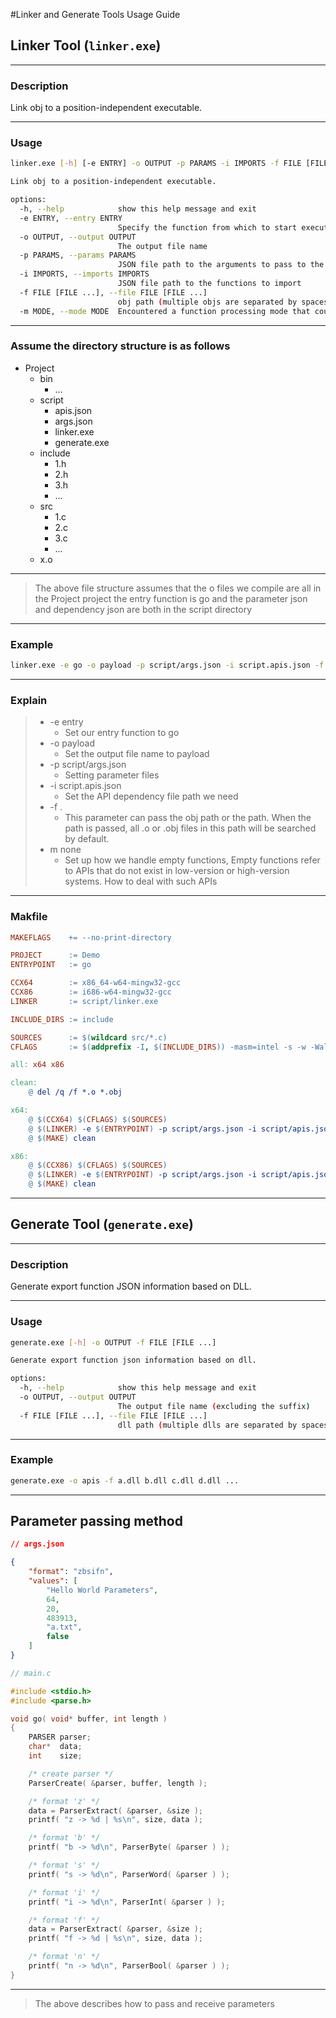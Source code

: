 #Linker and Generate Tools Usage Guide

## Linker Tool (`linker.exe`)
---

### Description
Link obj to a position-independent executable.

---

### Usage
```sh
linker.exe [-h] [-e ENTRY] -o OUTPUT -p PARAMS -i IMPORTS -f FILE [FILE ...] [-m MODE]

Link obj to a position-independent executable.

options:
  -h, --help            show this help message and exit
  -e ENTRY, --entry ENTRY
                        Specify the function from which to start execution (entry point)
  -o OUTPUT, --output OUTPUT
                        The output file name
  -p PARAMS, --params PARAMS
                        JSON file path to the arguments to pass to the executable
  -i IMPORTS, --imports IMPORTS
                        JSON file path to the functions to import
  -f FILE [FILE ...], --file FILE [FILE ...]
                        obj path (multiple objs are separated by spaces) or directory
  -m MODE, --mode MODE  Encountered a function processing mode that could not be loaded: ( none, quit )
```

---

### Assume the directory structure is as follows
- Project
    - bin
        - ...
    - script
        - apis.json
        - args.json
        - linker.exe
        - generate.exe
    - include
        - 1.h
        - 2.h
        - 3.h
        - ...
    - src
        - 1.c
        - 2.c
        - 3.c
        - ...
    - x.o

---

> The above file structure assumes that the o files we compile are all in the Project project
> the entry function is go
> and the parameter json and dependency json are both in the script directory

---

### Example
```sh
linker.exe -e go -o payload -p script/args.json -i script.apis.json -f . -m none
```

---

### Explain
> - -e entry
>   - Set our entry function to go
> - -o payload
>   - Set the output file name to payload
> - -p script/args.json
>   - Setting parameter files
> - -i script.apis.json
>   - Set the API dependency file path we need
> - -f .
>   - This parameter can pass the obj path or the path. When the path is passed, all .o or .obj files in this path will be searched by default.
> - m none
>   - Set up how we handle empty functions, Empty functions refer to APIs that do not exist in low-version or high-version systems. How to deal with such APIs

---

### Makfile
``` makefile
MAKEFLAGS    += --no-print-directory

PROJECT      := Demo
ENTRYPOINT   := go

CCX64        := x86_64-w64-mingw32-gcc
CCX86        := i686-w64-mingw32-gcc
LINKER       := script/linker.exe

INCLUDE_DIRS := include

SOURCES      := $(wildcard src/*.c)
CFLAGS       := $(addprefix -I, $(INCLUDE_DIRS)) -masm=intel -s -w -Wall -c -U UNICODE

all: x64 x86

clean:
	@ del /q /f *.o *.obj

x64:
	@ $(CCX64) $(CFLAGS) $(SOURCES)
	@ $(LINKER) -e $(ENTRYPOINT) -p script/args.json -i script/apis.json -o bin/$(PROJECT).x64.bin -f . -m none
	@ $(MAKE) clean

x86:
	@ $(CCX86) $(CFLAGS) $(SOURCES)
	@ $(LINKER) -e $(ENTRYPOINT) -p script/args.json -i script/apis.json -o bin/$(PROJECT).x86.bin -f . -m none
	@ $(MAKE) clean

```

---

## Generate Tool (`generate.exe`)

---

### Description
Generate export function JSON information based on DLL.

---

### Usage
```sh
generate.exe [-h] -o OUTPUT -f FILE [FILE ...]

Generate export function json information based on dll.

options:
  -h, --help            show this help message and exit
  -o OUTPUT, --output OUTPUT
                        The output file name (excluding the suffix)
  -f FILE [FILE ...], --file FILE [FILE ...]
                        dll path (multiple dlls are separated by spaces)
```

---

### Example
```sh
generate.exe -o apis -f a.dll b.dll c.dll d.dll ...
```

---

## Parameter passing method
```json
// args.json

{
    "format": "zbsifn",
    "values": [
        "Hello World Parameters",
        64,
        20,
        483913,
        "a.txt",
        false
    ]
}
```

```c
// main.c

#include <stdio.h>
#include <parse.h>

void go( void* buffer, int length )
{
    PARSER parser;
    char*  data;
    int    size;

    /* create parser */
    ParserCreate( &parser, buffer, length );

    /* format 'z' */
    data = ParserExtract( &parser, &size );
    printf( "z -> %d | %s\n", size, data );

    /* format 'b' */
    printf( "b -> %d\n", ParserByte( &parser ) );

    /* format 's' */
    printf( "s -> %d\n", ParserWord( &parser ) );

    /* format 'i' */
    printf( "i -> %d\n", ParserInt( &parser ) );

    /* format 'f' */
    data = ParserExtract( &parser, &size );
    printf( "f -> %d | %s\n", size, data );

    /* format 'n' */
    printf( "n -> %d\n", ParserBool( &parser ) );
}
```

---

> The above describes how to pass and receive parameters


